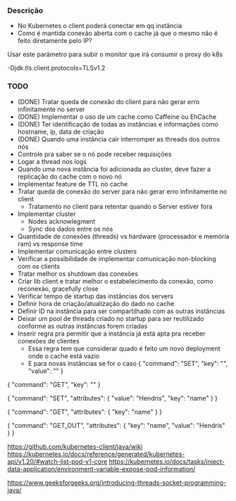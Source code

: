 ### Descrição

- No Kubernetes o client poderá conectar em qq instância
- Como é mantida conexão aberta com o cache já que o mesmo não é feito diretamente pelo IP?

Usar este parâmetro para subir o monitor que irá consumir o proxy do k8s

-Djdk.tls.client.protocols=TLSv1.2

### TODO

- (DONE) Tratar queda de conexão do client para não gerar erro infinitamente no server
- (DONE) Implementar o uso de um cache como Caffeine ou EhCache
- (DONE) Ter identificação de todas as instâncias e informações como hostname, ip, data de criação
- (DONE) Quando uma instância cair interromper as threads dos outros nós
- Controle pra saber se o nó pode receber requisições 
- Logar a thread nos logs
- Quando uma nova instância foi adicionada ao cluster, deve fazer a replicação do cache com o novo nó
- Implementar feature de TTL no cache
- Tratar queda de conexão do server para não gerar erro infinitamente no client
  - Tratamento no client para retentar quando o Server estiver fora
- Implementar cluster
  - Nodes acknowlegment
  - Sync dos dados entre os nós
- Quantidade de conexões (threads) vs hardware (processador e memória ram) vs response time
- Implementar comunicação entre clusters
- Verificar a possibilidade de implementar comunicação non-blocking com os clients
- Tratar melhor os shutdown das conexões
- Criar lib client e tratar melhor o estabelecimento da conexão, como reconexão, gracefully close
- Verificar tempo de startup das instâncias dos servers
- Definir hora de criação/atualização do dado no cache
- Definir ID na instância para ser compartilhado com as outras instâncias
- Deixar um pool de threads criado no startup para ser reutilizado conforme as outras instâncias forem criadas
- Inserir regra pra permitir que a instância já está apta pra receber conexões de clientes
  - Essa regra tem que considerar quado é feito um novo deployment onde o cache está vazio
  - E para novas instâncias se for o caso
{
  "command": "SET",
  "key": "",
  "value": ""
}

{
  "command": "GET",
  "key": ""
}


{
  "command": "SET",
  "attributes": {
    "value": "Hendris",
    "key": "name"
  }
}

{
  "command": "GET",
  "attributes": {
    "key": "name"
  }
}

{
  "command": "GET_OUT",
  "attributes": {
    "key": "name",
    "value": "Hendris"
  }
}

https://github.com/kubernetes-client/java/wiki
https://kubernetes.io/docs/reference/generated/kubernetes-api/v1.20/#watch-list-pod-v1-core
https://kubernetes.io/docs/tasks/inject-data-application/environment-variable-expose-pod-information/

https://www.geeksforgeeks.org/introducing-threads-socket-programming-java/